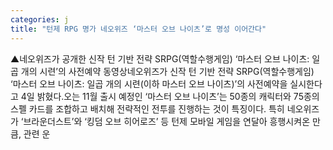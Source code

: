```yaml
---
categories: j
title: "턴제 RPG 명가 네오위즈 ‘마스터 오브 나이츠’로 명성 이어간다"
---
```

▲네오위즈가 공개한 신작 턴 기반 전략 SRPG(역할수행게임) ‘마스터 오브 나이츠: 일곱 개의 시련’의 사전예약 동영상네오위즈가 신작 턴 기반 전략 SRPG(역할수행게임) ‘마스터 오브 나이츠: 일곱 개의 시련(이하 마스터 오브 나이츠)’의 사전예약을 실시한다고 4일 밝혔다.오는 11월 출시 예정인 ‘마스터 오브 나이츠’는 50종의 캐릭터와 75종의 스펠 카드를 조합하고 배치해 전략적인 전투를 진행하는 것이 특징이다. 특히 네오위즈가 ‘브라운더스트’와 ‘킹덤 오브 히어로즈’ 등 턴제 모바일 게임을 연달아 흥행시켜온 만큼, 관련 운